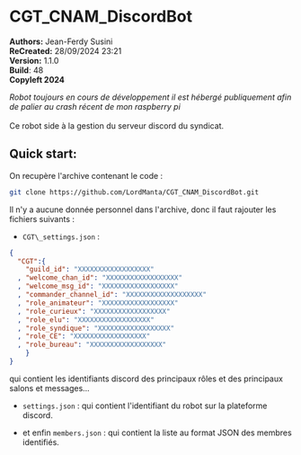 # CGT\_CNAM\_DiscordBot

**Authors:** Jean-Ferdy Susini\
**ReCreated:** 28/09/2024 23:21\
**Version:** 1.1.0\
**Build**: 48\
**Copyleft 2024**

_Robot toujours en cours de développement il est hébergé publiquement afin de palier au crash récent de mon raspberry pi_\
\
Ce robot side à la gestion du serveur discord du syndicat.

Quick start:
------------

On recupère l'archive contenant le code :

```bash
git clone https://github.com/LordManta/CGT_CNAM_DiscordBot.git
```

Il n'y a aucune donnée personnel dans l'archive, donc il faut rajouter les fichiers suivants :

- `CGT\_settings.json` :

```json
{
  "CGT":{
    "guild_id": "XXXXXXXXXXXXXXXXXX"
  , "welcome_chan_id": "XXXXXXXXXXXXXXXXXX"
  , "welcome_msg_id": "XXXXXXXXXXXXXXXXXX"
  , "commander_channel_id": "XXXXXXXXXXXXXXXXXXX"
  , "role_animateur": "XXXXXXXXXXXXXXXXXX"
  , "role_curieux": "XXXXXXXXXXXXXXXXXX"
  , "role_elu": "XXXXXXXXXXXXXXXXXX"
  , "role_syndique": "XXXXXXXXXXXXXXXXXX"
  , "role_CE": "XXXXXXXXXXXXXXXXXX"
  , "role_bureau": "XXXXXXXXXXXXXXXXXX"
    }
}
```
qui contient les identifiants discord des principaux rôles et des principaux salons et messages...

- `settings.json` : qui contient l'identifiant du robot sur la plateforme discord.

- et enfin `members.json` : qui contient la liste au format JSON des membres identifiés.
